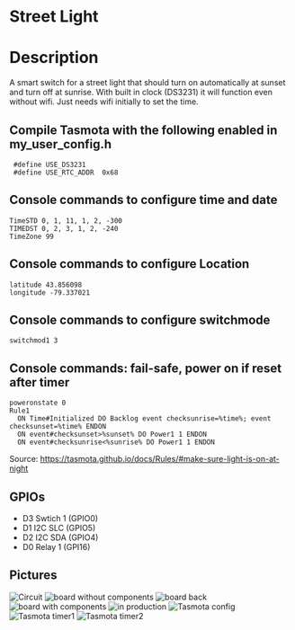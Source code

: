 # Street Light

# Description
A smart switch for a street light that should turn on automatically at sunset and turn off at sunrise.
With built in clock (DS3231) it will function even without wifi.  Just needs wifi initially to set the time.


## Compile Tasmota with the following enabled in my_user_config.h
```
 #define USE_DS3231
 #define USE_RTC_ADDR  0x68
```


## Console commands to configure time and date
```
TimeSTD 0, 1, 11, 1, 2, -300
TIMEDST 0, 2, 3, 1, 2, -240
TimeZone 99
```

## Console commands to configure Location
```
latitude 43.856098
longitude -79.337021
```

## Console commands to configure switchmode 
```
switchmod1 3
```

## Console commands: fail-safe, power on if reset after timer
```
poweronstate 0
Rule1
  ON Time#Initialized DO Backlog event checksunrise=%time%; event checksunset=%time% ENDON
  ON event#checksunset>%sunset% DO Power1 1 ENDON
  ON event#checksunrise<%sunrise% DO Power1 1 ENDON
```
Source: https://tasmota.github.io/docs/Rules/#make-sure-light-is-on-at-night


## GPIOs
* D3 Swtich 1 (GPIO0)
* D1 I2C SLC  (GPIO5)
* D2 I2C SDA  (GPIO4)
* D0 Relay 1  (GPI16)

## Pictures
![Circuit](https://github.com/fsarwari/streetlight/blob/master/circuit.png?raw=true)
![board without components](https://github.com/fsarwari/streetlight/blob/master/board-1.png?raw=true)
![board back](https://github.com/fsarwari/streetlight/blob/master/board-2.png?raw=true)
![board with components](https://github.com/fsarwari/streetlight/blob/master/board-3.png?raw=true)
![in production](https://github.com/fsarwari/streetlight/blob/master/in-production.png?raw=true)
![Tasmota config](https://github.com/fsarwari/streetlight/blob/master/Tasmota-config.png?raw=true)
![Tasmota timer1](https://github.com/fsarwari/streetlight/blob/master/timer1.png?raw=true)
![Tasmota timer2](https://github.com/fsarwari/streetlight/blob/master/timer2.png?raw=true)

